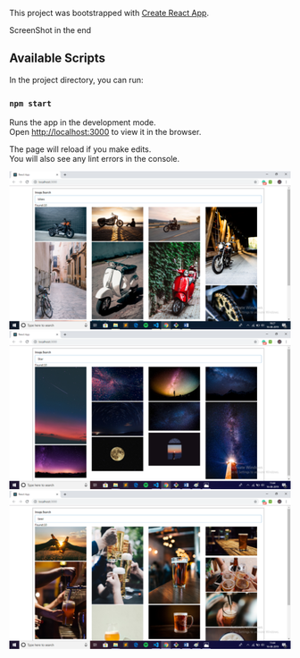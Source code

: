 This project was bootstrapped with [Create React App](https://github.com/facebook/create-react-app).

ScreenShot in the end

## Available Scripts

In the project directory, you can run:

### `npm start`

Runs the app in the development mode.<br>
Open [http://localhost:3000](http://localhost:3000) to view it in the browser.

The page will reload if you make edits.<br>
You will also see any lint errors in the console.


![](ScreenShots/1.png)
![](ScreenShots/2.png)
![](ScreenShots/3.png)


